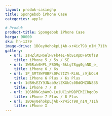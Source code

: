 ```yaml
---
layout: produk-casinghp
title: Spongebob iPhone Case
categories: apple

# Produk
product-title: Spongebob iPhone Case
harga: 90000
sku: hn-1379
image-drive: 1BOey0ehokpLjAb-xr4icT98_nIN_711h
gallery:
  - url: 1sHZlALHoWlH7Fb4eI-NbS1RpDFetUfsB
    title: iPhone 5 / 5s / SE
  - url: 1W6Rak6HPL_PBD9g-5kLg78gg0ghND_e_
    title: iPhone 6 / 6s
  - url: 1P_SMTSWP0BPs0Fo7IZY-RL6L_z9jbQLH
    title: iPhone 6 Plus / 6s Plus
  - url: 1dBHsEZY9JNab9zlZKGbCs0BdOMZON835
    title: iPhone 7 / 8
  - url: 1QSbRNGqbWmO-LuiUC1sM9BPEhZCbgdOs
    title: iPhone 7 Plus / 8 Plus
  - url: 1BOey0ehokpLjAb-xr4icT98_nIN_711h
    title: iPhone X
---
```

